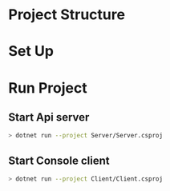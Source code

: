 # Project Structure
# Set Up

# Run Project
## Start Api server
```sh
> dotnet run --project Server/Server.csproj
```
## Start Console client
```sh
> dotnet run --project Client/Client.csproj
```

